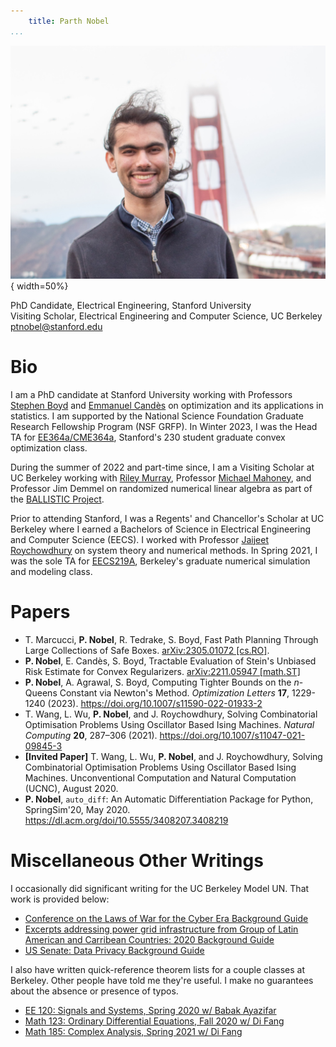 ```yaml
---
    title: Parth Nobel
...
```


![](/public/img/headshot.jpg "Parth Nobel's Headshot"){ width=50%}

PhD Candidate, Electrical Engineering, Stanford University  
Visiting Scholar, Electrical Engineering and Computer Science, UC Berkeley  
<ptnobel@stanford.edu>

# Bio

I am a PhD candidate at Stanford University working with Professors [Stephen Boyd](https://web.stanford.edu/~boyd/) and [Emmanuel Candès](https://statweb.stanford.edu/~candes/) on optimization and its applications in statistics. I am supported by the National Science Foundation Graduate Research Fellowship Program (NSF GRFP).
In Winter 2023, I was the Head TA for [EE364a/CME364a](https://web.stanford.edu/class/ee364a/), Stanford's 230 student graduate convex optimization class.

During the summer of 2022 and part-time since, I am a Visiting Scholar at UC Berkeley working with [Riley Murray](https://rileyjmurray.wordpress.com/), Professor [Michael Mahoney](https://www.stat.berkeley.edu/~mmahoney/), and Professor Jim Demmel on randomized numerical linear algebra as part of the [BALLISTIC Project](https://www.netlib.org/lapack/lawnspdf/lawn297.pdf).

Prior to attending Stanford, I was a Regents' and Chancellor's Scholar at UC Berkeley where I earned a Bachelors of Science in Electrical Engineering and Computer Science (EECS). I worked with Professor [Jaijeet Roychowdhury](https://jaijeet.github.io/jrpages/index.html) on system theory and numerical methods. In Spring 2021, I was the sole TA for [EECS219A](https://aam.roychowdhury.net/classWiki/tiki-index.php?page=EECS219A-Spring-2021), Berkeley's graduate numerical simulation and modeling class.

# Papers

* T. Marcucci, **P. Nobel**, R. Tedrake, S. Boyd, Fast Path Planning Through Large Collections of Safe Boxes.
[arXiv:2305.01072 [cs.RO]](https://arxiv.org/abs/2305.01072).
* **P. Nobel**, E. Candès, S. Boyd, Tractable Evaluation of Stein's Unbiased Risk Estimate for Convex Regularizers. [arXiv:2211.05947 [math.ST]](https://arxiv.org/abs/2211.05947)
* **P. Nobel**, A. Agrawal, S. Boyd, Computing Tighter Bounds on the $n$-Queens Constant via Newton's Method. *Optimization Letters* **17**, 1229-1240 (2023). <https://doi.org/10.1007/s11590-022-01933-2>
* T. Wang, L. Wu, **P. Nobel**, and J. Roychowdhury, Solving Combinatorial Optimisation Problems Using Oscillator Based Ising Machines. *Natural Computing* **20**, 287–306 (2021). <https://doi.org/10.1007/s11047-021-09845-3>
* **[Invited Paper]** T. Wang, L. Wu, **P. Nobel**, and J. Roychowdhury, Solving Combinatorial Optimisation Problems Using Oscillator Based Ising Machines. Unconventional Computation and Natural Computation (UCNC), August 2020.
* **P. Nobel**, `auto_diff`: An Automatic Differentiation Package for Python, SpringSim'20, May 2020. <https://dl.acm.org/doi/10.5555/3408207.3408219>

# Miscellaneous Other Writings

I occasionally did significant writing for the UC Berkeley Model UN. That work is provided below:

* [Conference on the Laws of War for the Cyber Era Background Guide](/pdfs/war.pdf) 
* [Excerpts addressing power grid infrastructure from Group of Latin American and Carribean Countries: 2020 Background Guide](/pdfs/grulac.pdf)
* [US Senate: Data Privacy Background Guide](/pdfs/data-privacy.pdf)

I also have written quick-reference theorem lists for a couple classes at Berkeley. Other people have told me they're useful. I make no guarantees about the absence or presence of typos. 

* [EE 120: Signals and Systems, Spring 2020 w/ Babak Ayazifar](/pdfs/EE120_Notes.pdf)
* [Math 123: Ordinary Differential Equations, Fall 2020 w/ Di Fang](/pdfs/math123-final-thm-list.pdf)
* [Math 185: Complex Analysis, Spring 2021 w/ Di Fang](/pdfs/math185-thm-list.pdf)
